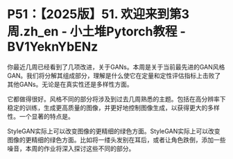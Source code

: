 # P51：【2025版】51. 欢迎来到第3周.zh_en - 小土堆Pytorch教程 - BV1YeknYbENz

你最近几周已经看到了几项改进，关于GANs。本周是关于当前最先进的GAN风格GAN。我们将分解其组成部分，理解是什么使它在定量和定性评估指标上击败了其他GANs。无论是在真实性还是多样性方面。

它都做得很好。风格不同的部分将涉及到过去几周熟悉的主题。包括在高分辨率下稳定的训练，生成更高质量的图像，并更好地控制图像生成，以获得更大的多样性。一个显著的特点是。

StyleGAN实际上可以改变图像的更精细的绿色方面。StyleGAN实际上可以改变图像的更精细的绿色方面。比如将一缕头发别在耳后，或者让角色跌倒，添加一些噪音，本周的作业将深入探讨这些不同的部分。

